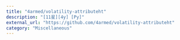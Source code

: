 ```yaml
---
title: "4armed/volatility-attributeht"
description: "[11星][4y] [Py]"
external_url: "https://github.com/4armed/volatility-attributeht"
category: "Miscellaneous"
---
```

